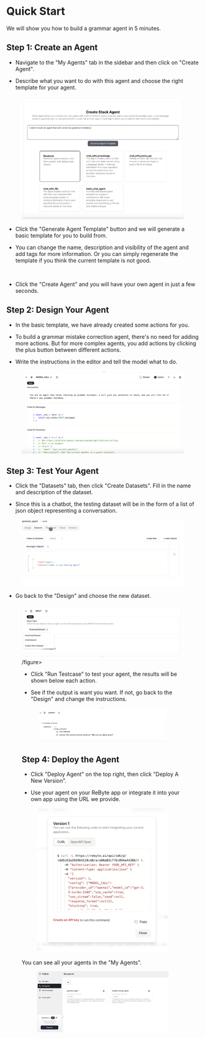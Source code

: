 # Quick Start

We will show you how to build a grammar agent in 5 minutes.

## Step 1: Create an Agent

* Navigate to the "My Agents" tab in the sidebar and then click on "Create Agent".

* Describe what you want to do with this agent and choose the right template for your agent. 

<figure><img src="../images/8.png" alt=""></figure>

* Click the "Generate Agent Template" button and we will generate a basic template for you to build from. 

* You can change the name, description and visibility of the agent and add tags for more information. Or you can simply regenerate the template if you think the current template is not good.

<figure><img src="../images/9.png" alt=""></figure>

* Click the "Create Agent" and you will have your own agent in just a few seconds.

## Step 2: Design Your Agent

* In the basic template, we have already created some actions for you. 

* To build a grammar mistake correction agent, there's no need for adding more actions. But for more complex agents, you add actions by clicking the plus button between different actions.

* Write the instructions in the editor and tell the model what to do.

<figure><img src="../images/10.png" alt=""></figure>

## Step 3: Test Your Agent

* Click the "Datasets" tab, then click "Create Datasets". Fill in the name and description of the dataset.

* Since this is a chatbot, the testing dataset will be in the form of a list of json object representing a conversation.

<figure><img src="../images/11.png" alt=""></figure>

* Go back to the "Design" and choose the new dataset.

<figure><img src="../images/11-1.png" alt="">/figure>

* Click "Run Testcase" to test your agent, the results will be shown below each action.

* See if the output is want you want. If not, go back to the "Design" and change the instructions.

<figure><img src="../images/13.png" alt=""></figure>

## Step 4: Deploy the Agent

* Click "Deploy Agent" on the top right, then click "Deploy A New Version". 

* Use your agent on your ReByte app or integrate it into your own app using the URL we provide.

<figure><img src="../images/12.png" alt=""></figure>

You can see all your agents in the "My Agents".

<figure><img src="../images/14.png" alt=""></figure>

